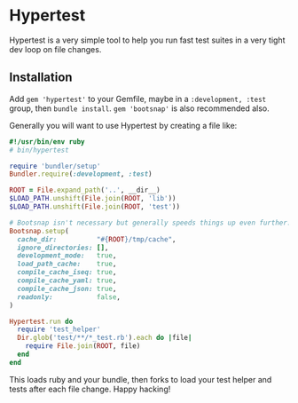 # Hypertest

Hypertest is a very simple tool to help you run fast test suites in a very tight
dev loop on file changes.

## Installation

Add `gem 'hypertest'` to your Gemfile, maybe in a `:development, :test` group,
then `bundle install`. `gem 'bootsnap'` is also recommended also.

Generally you will want to use Hypertest by creating a file like:

```ruby
#!/usr/bin/env ruby
# bin/hypertest

require 'bundler/setup'
Bundler.require(:development, :test)

ROOT = File.expand_path('..', __dir__)
$LOAD_PATH.unshift(File.join(ROOT, 'lib'))
$LOAD_PATH.unshift(File.join(ROOT, 'test'))

# Bootsnap isn't necessary but generally speeds things up even further.
Bootsnap.setup(
  cache_dir:          "#{ROOT}/tmp/cache",
  ignore_directories: [],
  development_mode:   true,
  load_path_cache:    true,
  compile_cache_iseq: true,
  compile_cache_yaml: true,
  compile_cache_json: true,
  readonly:           false,
)

Hypertest.run do
  require 'test_helper'
  Dir.glob('test/**/*_test.rb').each do |file|
    require File.join(ROOT, file)
  end
end
```

This loads ruby and your bundle, then forks to load your test helper and tests
after each file change. Happy hacking!
